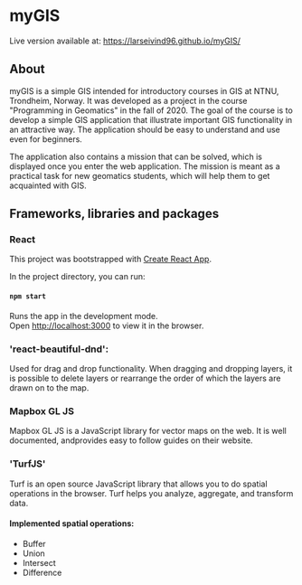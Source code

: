 # myGIS

Live version available at: https://larseivind96.github.io/myGIS/

## About

myGIS is a simple GIS intended for introductory courses in GIS at NTNU, Trondheim, Norway. It was developed as a project in the course "Programming in Geomatics" in the fall of 2020. The goal of the course is to develop a simple GIS application that illustrate important GIS functionality in an attractive way. The application should be easy to understand and use even for beginners.

The application also contains a mission that can be solved, which is displayed once you enter the web application. The mission is meant as a practical task for new geomatics students, which will help them to get acquainted with GIS.

## Frameworks, libraries and packages

### React

This project was bootstrapped with [Create React App](https://github.com/facebook/create-react-app).

In the project directory, you can run:

#### `npm start`

Runs the app in the development mode.<br />
Open [http://localhost:3000](http://localhost:3000) to view it in the browser.

### 'react-beautiful-dnd':

Used for drag and drop functionality. When dragging and dropping layers, it is possible to delete layers or rearrange the order of which the layers are drawn on to the map.

### Mapbox GL JS

Mapbox GL JS is a JavaScript library for vector maps on the web. It is well documented, andprovides easy to follow guides on their website.

### 'TurfJS'

Turf is an open source JavaScript library that allows you to do spatial operations in the browser. Turf helps you analyze, aggregate, and transform data.

#### Implemented spatial operations:

- Buffer
- Union
- Intersect
- Difference
